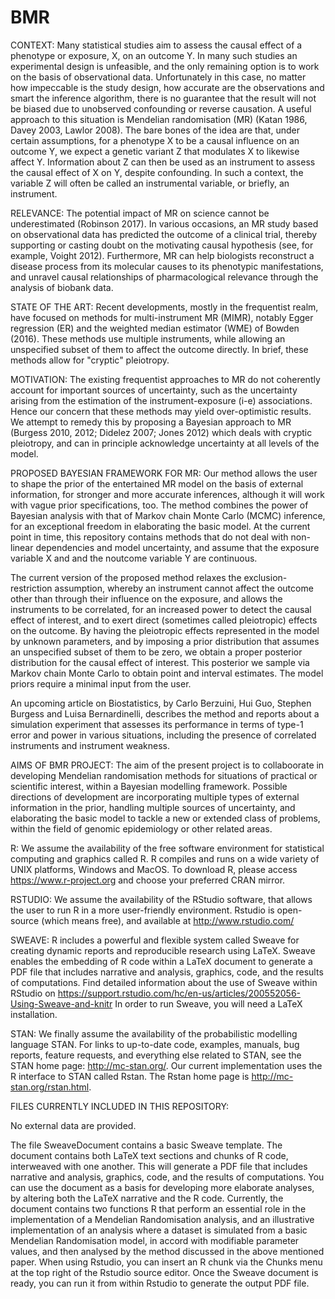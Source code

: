 # BMR
CONTEXT: Many statistical studies aim to assess the causal effect of a phenotype or exposure, X, on an outcome Y. In many such studies
an experimental design is unfeasible, and the only remaining option is to work on the basis of observational data. Unfortunately in
this case, no matter how impeccable is the study design, how accurate are the observations and smart the inference algorithm, there
is no guarantee that the result will not be biased due to unobserved confounding or reverse causation. A useful approach to this 
situation is Mendelian randomisation (MR) (Katan 1986, Davey 2003, Lawlor 2008). The bare bones of the idea are that, under
certain assumptions, for a  phenotype X to be a causal influence on an outcome Y, we expect a genetic variant Z that modulates 
X to likewise affect Y.  Information about Z can then be used as an instrument to assess the causal effect of X on Y, despite confounding.
In such a context, the variable Z will often be called an instrumental variable, or briefly, an instrument.

RELEVANCE: The potential impact of MR on science cannot be underestimated (Robinson 2017). In various occasions, an MR study based on
observational data has predicted the outcome  of a clinical trial, thereby supporting or casting doubt on  the motivating causal
hypothesis (see, for example, Voight 2012). Furthermore, MR can help biologists reconstruct a disease process from its molecular 
causes to its phenotypic manifestations, and unravel causal relationships of pharmacological relevance through the analysis of 
biobank data.

STATE OF THE ART: Recent developments, mostly in the frequentist realm, have focused on methods for multi-instrument MR (MIMR),
notably Egger regression (ER) and the weighted median estimator (WME) of Bowden (2016). These methods use multiple instruments,
while allowing an unspecified subset of them to affect the outcome directly. In brief, these methods allow for "cryptic" pleiotropy.

MOTIVATION: The existing frequentist approaches to MR do not coherently account for important sources of uncertainty, such as the
uncertainty arising from the estimation of the instrument-exposure (i-e) associations. Hence our concern that these methods may 
yield over-optimistic results. We attempt to remedy this by proposing a Bayesian approach to MR (Burgess 2010, 2012; Didelez 2007;
Jones 2012) which deals with cryptic pleiotropy, and can in principle acknowledge uncertainty at all levels of the model. 

PROPOSED BAYESIAN FRAMEWORK FOR MR: Our method allows the user to shape the prior of the entertained MR model on the basis of 
external information, for stronger and more  accurate inferences, although it will work with vague prior specifications, too. 
The method combines the power of Bayesian analysis with  that of Markov chain Monte Carlo (MCMC) inference, for an exceptional 
freedom in elaborating the  basic model. At the current point in time, this repository contains methods that do not deal with 
non-linear dependencies and  model uncertainty, and assume that the exposure variable X and and the noutcome variable Y are 
continuous.

The current version of the proposed method relaxes the  exclusion-restriction assumption, whereby an instrument cannot affect 
the outcome other than through their influence on the exposure, and allows the instruments to be correlated, for an increased 
power to  detect the  causal effect of interest, and to exert direct (sometimes called pleiotropic) effects on the outcome. 
By having the pleiotropic effects represented in the model by unknown parameters, and by imposing a prior distribution that 
assumes an  unspecified subset  of them to be zero, we obtain a proper  posterior distribution for the causal effect of interest. 
This posterior we sample via  Markov chain Monte Carlo to obtain point and interval  estimates. The model priors require a 
minimal input from  the user. 

An upcoming article on Biostatistics, by Carlo Berzuini, Hui Guo, Stephen Burgess and Luisa Bernardinelli, describes the method 
and reports about a simulation experiment that assesses its performance in terms of type-1 error and power in various
situations, including the presence of correlated instruments and instrument weakness. 

AIMS OF BMR PROJECT: The aim of the present project is to collaboorate in developing  Mendelian randomisation methods for 
situations of practical or scientific interest, within a Bayesian modelling framework. Possible directions of development 
are incorporating multiple  types of external information in the prior, handling multiple sources of uncertainty, and 
elaborating the basic model to tackle a new or extended class of problems, within the field of genomic epidemiology or other 
related areas.

R: We assume the availability of the free software environment for statistical computing and graphics called R. R compiles and
runs on a wide variety of UNIX platforms, Windows and MacOS. To download R, please access https://www.r-project.org and choose 
your  preferred CRAN mirror.

RSTUDIO: We assume the availability of the RStudio software, that allows the user to run R in a more user-friendly environment.
Rstudio is open-source (which means free), and available at http://www.rstudio.com/

SWEAVE: R includes a powerful and flexible system called Sweave for creating dynamic reports and reproducible research using LaTeX.
Sweave enables the embedding of R code within a LaTeX document to generate a PDF file that includes narrative and analysis, 
graphics, code, and the results of computations. Find detailed information about the use of Sweave within RStudio on
https://support.rstudio.com/hc/en-us/articles/200552056-Using-Sweave-and-knitr In order to run Sweave, you will need a LaTeX
installation.

STAN: We finally assume the availability of the  probabilistic modelling language STAN. For links to up-to-date code, examples, manuals, 
bug reports, feature requests, and  everything else related to  STAN, see the STAN home page: http://mc-stan.org/. Our current
implementation uses the R interface  to STAN called Rstan. The Rstan home page is http://mc-stan.org/rstan.html.


FILES CURRENTLY INCLUDED IN THIS REPOSITORY:

No external data are provided.

The file SweaveDocument contains a basic Sweave template. The document contains both LaTeX text sections and chunks of R code, interweaved 
with one another. This will generate a PDF file that includes narrative and analysis, graphics, code, and the results of computations.
You can use the document as a basis for developing more elaborate analyses, by altering both the LaTeX narrative and the 
R code. Currently, the document contains two functions R that perform an essential role in the implementation of a
Mendelian Randomisation analysis, and an illustrative implementation of an analysis where a dataset is simulated from a basic
Mendelian Randomisation model, in accord with modifiable parameter values, and then analysed by the method discussed in the
above mentioned paper. When using Rstudio, you can insert an R chunk via the Chunks menu at the top right of the Rstudio source
editor. Once the Sweave document is ready, you can run it from within Rstudio to generate the output PDF file.






